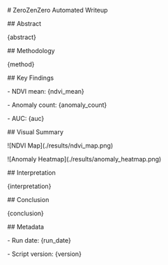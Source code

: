 \# ZeroZenZero Automated Writeup



\## Abstract

{abstract}



\## Methodology

{method}



\## Key Findings

\- NDVI mean: {ndvi\_mean}

\- Anomaly count: {anomaly\_count}

\- AUC: {auc}



\## Visual Summary

!\[NDVI Map](./results/ndvi\_map.png)

!\[Anomaly Heatmap](./results/anomaly\_heatmap.png)



\## Interpretation

{interpretation}



\## Conclusion

{conclusion}



\## Metadata

\- Run date: {run\_date}

\- Script version: {version}



